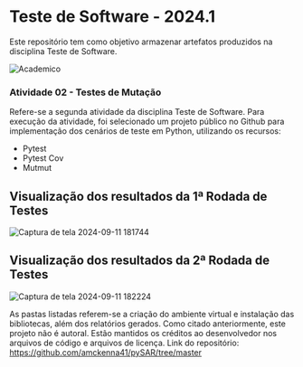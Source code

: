 # Teste de Software -  2024.1
Este repositório tem como objetivo armazenar artefatos produzidos na disciplina Teste de Software.

![Academico](https://img.shields.io/badge/ACADÊMICO-8A2BE2)
### Atividade 02 - Testes de Mutação

Refere-se a segunda atividade da disciplina Teste de Software. Para execução da atividade, foi selecionado um projeto público no Github para implementação dos cenários de teste em Python, utilizando os recursos:

- Pytest
- Pytest Cov
- Mutmut
## Visualização dos resultados da 1ª Rodada de Testes
![Captura de tela 2024-09-11 181744](https://github.com/user-attachments/assets/e53c37e2-5d36-479c-9a35-684be52fed72)


## Visualização dos resultados da 2ª Rodada de Testes
![Captura de tela 2024-09-11 182224](https://github.com/user-attachments/assets/87bc297a-26f9-47b3-a79c-cbabb2845fba)


As pastas listadas referem-se a criação do ambiente virtual e instalação das bibliotecas, além dos relatórios gerados.
Como citado anteriormente, este projeto não é autoral. Estão mantidos os créditos ao desenvolvedor nos arquivos de código e arquivos de licença. 
Link do repositório: https://github.com/amckenna41/pySAR/tree/master
